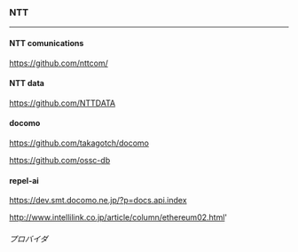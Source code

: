### NTT
---
#### NTT comunications
https://github.com/nttcom/

#### NTT data
https://github.com/NTTDATA

#### docomo
https://github.com/takagotch/docomo

https://github.com/ossc-db

#### repel-ai
https://dev.smt.docomo.ne.jp/?p=docs.api.index

http://www.intellilink.co.jp/article/column/ethereum02.html'

###### プロバイダ





```
```


```
```


```
```


